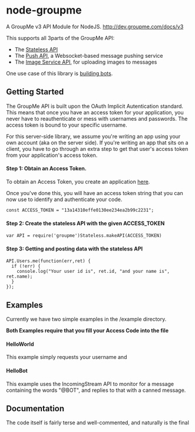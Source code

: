 node-groupme
============

A GroupMe v3 API Module for NodeJS.
http://dev.groupme.com/docs/v3

This supports all 3parts of the GroupMe API:

- The [Stateless API](http://dev.groupme.com/docs/v3)
- The [Push API](http://dev.groupme.com/tutorials/push), a Websocket-based message pushing service 
- The [Image Service API](http://dev.groupme.com/docs/image_service), for uploading images to messages

One use case of this library is [building bots](http://dev.groupme.com/tutorials/bots).

## Getting Started

The GroupMe API is built upon the OAuth Implicit Autentication standard.
This means that once you have an access token for your application, you never have to reauthenticate or mess with usernames and passwords. The access token is bound to your specific username.

For this server-side library, we assume you're writing an app using your own account (aka on the server side). If you're writing an app that sits on a client, you have to go through an extra step to get that user's access token from your application's access token.

#### Step 1: Obtain an Access Token.

To obtain an Access Token, you create an application [here](http://dev.groupme.com/applications/new).

Once you've done this, you will have an access token string that you can now use to identify and authenticate your code.

    const ACCESS_TOKEN = "13a14310effe0130ee234ea2b99c2231";

#### Step 2: Create the stateless API with the given ACCESS_TOKEN

    var API = require('groupme')Stateless.makeAPI(ACCESS_TOKEN)

#### Step 3: Getting and posting data with the stateless API
    
    API.Users.me(function(err,ret) {
      if (!err) {
        console.log("Your user id is", ret.id, "and your name is", ret.name);        
      }
    });

## Examples

Currently we have two simple examples in the /example directory.

**Both Examples require that you fill your Access Code into the file**

#### HelloWorld

This example simply requests your username and 

#### HelloBot

This example uses the IncomingStream API to monitor for a message containing the words "@BOT", and replies to that with a canned message.

## Documentation

The code itself is fairly terse and well-commented, and naturally is the final 
